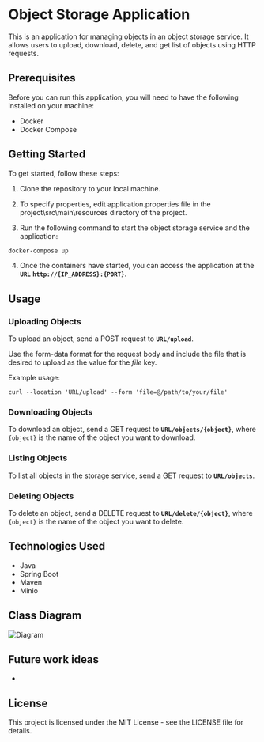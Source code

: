 # Object Storage Application

This is an application for managing objects in an object storage service. It allows users to upload, download, delete, and get list of objects using HTTP requests.

## Prerequisites

Before you can run this application, you will need to have the following installed on your machine:

- Docker
- Docker Compose

## Getting Started
To get started, follow these steps:

1. Clone the repository to your local machine.

2. To specify properties, edit application.properties file in the project\src\main\resources directory of the project.

3. Run the following command to start the object storage service and the application:

```cmd 
docker-compose up
```
4. Once the containers have started, you can access the application at the **`URL`** **`http://{IP_ADDRESS}:{PORT}`**.

## Usage

### Uploading Objects
To upload an object, send a POST request to **`URL/upload`**.

Use the form-data format for the request body and include the file that is desired to upload as the value for the *file* key.

Example usage:
```curl
curl --location 'URL/upload' --form 'file=@/path/to/your/file'
```
### Downloading Objects
To download an object, send a GET request to **`URL/objects/{object}`**, where `{object}` is the name of the object you want to download.

### Listing Objects
To list all objects in the storage service, send a GET request to **`URL/objects`**.

### Deleting Objects
To delete an object, send a DELETE request to **`URL/delete/{object}`**, where `{object}` is the name of the object you want to delete.

## Technologies Used
- Java
- Spring Boot
- Maven
- Minio

## Class Diagram

![Diagram](../assets/diagram.png?raw=true)

## Future work ideas
- 

## License
This project is licensed under the MIT License - see the LICENSE file for details.
